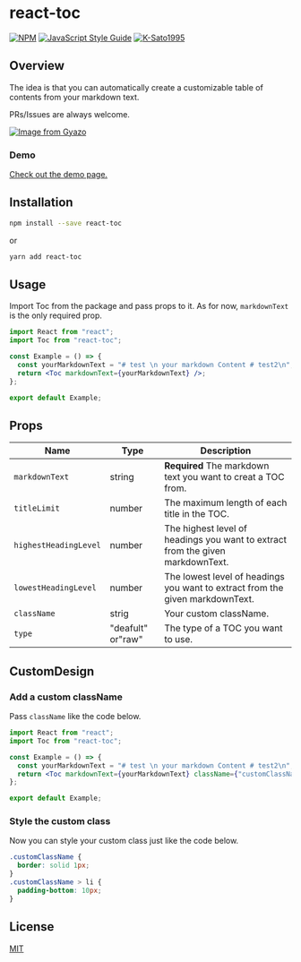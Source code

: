 # react-toc

[![NPM](https://img.shields.io/npm/v/react-toc.svg)](https://www.npmjs.com/package/react-toc) [![JavaScript Style Guide](https://img.shields.io/badge/code_style-standard-brightgreen.svg)](https://standardjs.com)
[![K-Sato1995](https://circleci.com/gh/K-Sato1995/react-toc.svg?style=shield)](https://app.circleci.com/pipelines/github/K-Sato1995/react-toc?branch=master)

## Overview

The idea is that you can automatically create a customizable table of contents from your markdown text.

PRs/Issues are always welcome.

[![Image from Gyazo](https://i.gyazo.com/ad08e03a28d3cda2073e02da63cf180f.gif)](https://gyazo.com/ad08e03a28d3cda2073e02da63cf180f)

### Demo

[Check out the demo page.](https://k-sato1995.github.io/react-toc/)

## Installation

```bash
npm install --save react-toc
```

or

```bash
yarn add react-toc
```

## Usage

Import Toc from the package and pass props to it. As for now, `markdownText` is the only required prop.

```jsx
import React from "react";
import Toc from "react-toc";

const Example = () => {
  const yourMarkdownText = "# test \n your markdown Content # test2\n";
  return <Toc markdownText={yourMarkdownText} />;
};

export default Example;
```

## Props

| Name                 | Type              | Description                                                                   |
| -------------------- | ----------------- | ----------------------------------------------------------------------------- |
| `markdownText`       | string            | **Required** The markdown text you want to creat a TOC from.                  |
| `titleLimit`         | number            | The maximum length of each title in the TOC.                                  |
| `highestHeadingLevel` | number            | The highest level of headings you want to extract from the given markdownText. |
| `lowestHeadingLevel` | number            | The lowest level of headings you want to extract from the given markdownText. |
| `className`          | strig             | Your custom className.                                                        |
| `type`               | "deafult" or"raw" | The type of a TOC you want to use.                                            |

## CustomDesign

### Add a custom className

Pass `className` like the code below.

```jsx
import React from "react";
import Toc from "react-toc";

const Example = () => {
  const yourMarkdownText = "# test \n your markdown Content # test2\n";
  return <Toc markdownText={yourMarkdownText} className={"customClassName"} />;
};

export default Example;
```

### Style the custom class

Now you can style your custom class just like the code below.

```css
.customClassName {
  border: solid 1px;
}
.customClassName > li {
  padding-bottom: 10px;
}
```

## License

[MIT](https://github.com/K-Sato1995/react-toc/blob/master/LICENSE)
